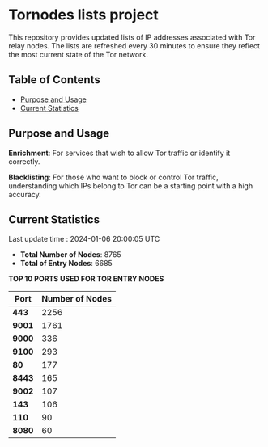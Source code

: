 # Tornodes lists project

This repository provides updated lists of IP addresses associated with Tor relay nodes. The lists are refreshed every 30 minutes to ensure they reflect the most current state of the Tor network.

## Table of Contents

- [Purpose and Usage](#purpose-and-usage)
- [Current Statistics](#current-statistics)


## Purpose and Usage

**Enrichment**: For services that wish to allow Tor traffic or identify it correctly.

**Blacklisting**: For those who want to block or control Tor traffic, understanding which IPs belong to Tor can be a starting point with a high accuracy.

## Current Statistics

Last update time : 2024-01-06 20:00:05 UTC

- **Total Number of Nodes**: 8765
- **Total of Entry Nodes**: 6685

**TOP 10 PORTS USED FOR TOR ENTRY NODES**

| **Port** | **Number of Nodes** |
|------|-----------------|
| **443**   | 2256  |
| **9001**   | 1761  |
| **9000**   | 336  |
| **9100**   | 293  |
| **80**   | 177  |
| **8443**   | 165  |
| **9002**   | 107  |
| **143**   | 106  |
| **110**   | 90  |
| **8080**   | 60  |

